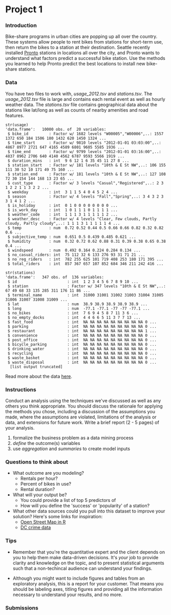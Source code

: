# Project 1

### Introduction

Bike-share programs in urban cities are popping up all over the country. These systems allow people to rent bikes from stations for short-term use, then return the bikes to a station at their destination. Seattle recently installed [Pronto](https://www.prontocycleshare.com/) stations in locations all over the city, and Pronto wants to understand what factors predict a successful bike station. Use the methods you learned to help Pronto predict the best locations to install new bike-share stations.

### Data 

You have two files to work with, *usage_2012.tsv* and *stations.tsv*. The *usage_2012.tsv* file is large and contains each rental event as well as hourly weather data. The *stations.tsv* file contains geographical data about the stations like lat/long as well as counts of nearby amenities and road features.  


```{r}
str(usage)
'data.frame':	10000 obs. of  20 variables:
 $ bike_id         : Factor w/ 1682 levels "W00005","W00006",..: 1557 1372 650 184 1506 180 1432 620 1450 1324 ...
 $ time_start      : Factor w/ 9810 levels "2012-01-01 03:03:00",..: 4867 8977 2721 647 4165 4589 6801 9605 5585 1936 ...
 $ time_end        : Factor w/ 9799 levels "2012-01-01 03:16:00",..: 4837 8962 2706 640 4140 4562 6787 9593 5566 1919 ...
 $ duration_mins   : int  9 6 12 1 6 35 45 11 27 8 ...
 $ station_start   : Factor w/ 181 levels "10th & E St NW",..: 106 155 111 30 52 10 171 49 75 160 ...
 $ station_end     : Factor w/ 181 levels "10th & E St NW",..: 127 108 72 30 154 144 168 13 23 65 ...
 $ cust_type       : Factor w/ 3 levels "Casual","Registered",..: 2 3 1 2 2 1 1 3 2 2 ...
 $ weekday         : int  3 1 1 5 4 0 4 5 2 4 ...
 $ season          : Factor w/ 4 levels "Fall","Spring",..: 3 4 3 2 3 3 1 4 1 2 ...
 $ is_holiday      : int  0 1 0 0 0 0 0 0 0 0 ...
 $ is_work_day     : int  1 0 1 1 1 0 1 1 1 1 ...
 $ weather_code    : int  1 1 1 3 1 1 1 1 1 2 ...
 $ weather_desc    : Factor w/ 4 levels "Clear, Few clouds, Partly cloudy, Partly cloudy",..: 1 1 1 3 1 1 1 1 1 4 ...
 $ temp            : num  0.72 0.52 0.44 0.5 0.66 0.66 0.82 0.32 0.82 0.6 ...
 $ subjective_temp : num  0.651 0.5 0.439 0.485 0.621 ...
 $ humidity        : num  0.32 0.72 0.62 0.88 0.31 0.39 0.38 0.65 0.38 0.4 ...
 $ windspeed       : num  0.492 0.164 0.224 0.284 0.134 ...
 $ no_casual_riders: int  75 112 32 6 133 276 93 31 71 21 ...
 $ no_reg_riders   : int  782 255 625 101 719 408 253 180 171 395 ...
 $ total_riders    : int  857 367 657 107 852 684 346 211 242 416 ...
```

```{r}
str(stations)
'data.frame':	347 obs. of  136 variables:
 $ id                      : int  1 2 3 4 5 6 7 8 9 10 ...
 $ station                 : Factor w/ 347 levels "10th & E St NW",..: 67 49 68 33 135 285 311 176 11 86 ...
 $ terminal_name           : int  31000 31001 31002 31003 31004 31005 31006 31007 31008 31009 ...
 $ lat                     : num  38.9 38.9 38.9 38.9 38.9 ...
 $ long                    : num  -77.1 -77.1 -77 -77 -77.1 ...
 $ no_bikes                : int  7 6 9 4 5 8 7 11 3 6 ...
 $ no_empty_docks          : int  4 4 6 6 5 11 3 7 7 13 ...
 $ fast_food               : int  NA NA NA NA NA NA NA NA NA 0 ...
 $ parking                 : int  NA NA NA NA NA NA NA NA NA 0 ...
 $ restaurant              : int  NA NA NA NA NA NA NA NA NA 1 ...
 $ convenience             : int  NA NA NA NA NA NA NA NA NA 0 ...
 $ post_office             : int  NA NA NA NA NA NA NA NA NA 0 ...
 $ bicycle_parking         : int  NA NA NA NA NA NA NA NA NA 0 ...
 $ drinking_water          : int  NA NA NA NA NA NA NA NA NA 0 ...
 $ recycling               : int  NA NA NA NA NA NA NA NA NA 0 ...
 $ waste_basket            : int  NA NA NA NA NA NA NA NA NA 0 ...
 $ waste_disposal          : int  NA NA NA NA NA NA NA NA NA 0 ...
  [list output truncated]
```

Read more about the data [here](https://archive.ics.uci.edu/ml/datasets/Bike+Sharing+Dataset).

### Instructions

Conduct an analysis using the techniques we've discussed as well as any others you think appropriate. You should discuss the rationale for applying the methods you chose, including a discussion of the assumptions you made, where the assumptions are violated, limitations of the analysis or data, and extensions for future work. Write a brief report (2 - 5 pages) of your analysis.

1. formalize the business problem as a data mining process
2. *define* the outcome(s) variables
3. use *aggregation* and *summaries* to create model inputs

### Questions to think about

* What outcome are you modeling?
  * Rentals per hour?
  * Percent of bikes in use?
  * Rental duration?
* What will your output be?
  * You could provide a list of top 5 predictors of 
  * How will you define the 'success' or 'popularity' of a station?
* What other data sources could you pull into this dataset to improve your solution? Here's some links for inspiration:
  * [Open Street Map in R](http://osmar.r-forge.r-project.org/) 
  * [DC crime data](http://data.octo.dc.gov/metadata.aspx?id=3)

### Tips

* Remember that you're the quantitative expert and the client depends on you to help them make data-driven decisions.  It's *your* job to provide clarity and knowledge on the topic, and to present statistical arguments such that a non-techincal audience can understand your findings. 

* Although you might want to include figures and tables from an exploratory analysis, this is a report for your customer.  That means you should be labeling axes, titling figures and providing all the information necessary to understand your results, and no more.

### Submissions
